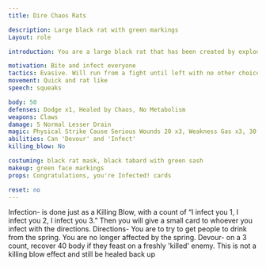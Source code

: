 ```yaml
---
title: Dire Chaos Rats

description: Large black rat with green markings
Layout: role

introduction: You are a large black rat that has been created by exploding from someone who drank from the spring. You are made to do one thing, scatter, bite, and infect as many people as possible. You are vicious when cornered, and will defend yourself aggressively if trapped or attacked. Otherwise, your instinct is to run from a fight. But, after the first summoning of your plague, you encountered men with steel and magic, and now have a burning hatred of such things. After you scattered and infected the Half Pony Inn, you are now targeting the people of the town.

motivation: Bite and infect everyone
tactics: Evasive. Will run from a fight until left with no other choice.
movement: Quick and rat like
speech: squeaks

body: 50
defenses: Dodge x1, Healed by Chaos, No Metabolism
weapons: Claws
damage: 5 Normal Lesser Drain
magic: Physical Strike Cause Serious Wounds 20 x3, Weakness Gas x3, 30 Elemental Chaos x3
abilities: Can 'Devour' and 'Infect'
killing_blow: No

costuming: black rat mask, black tabard with green sash
makeup: green face markings
props: Congratulations, you're Infected! cards

reset: no
---
```

Infection- is done just as a Killing Blow, with a count of “I infect you 1, I infect you 2, I infect you 3.” Then you will give a small card to whoever you infect with the directions. Directions- You are to try to get people to drink from the spring. You are no longer affected by the spring.
Devour- on a 3 count, recover 40 body if they feast on a freshly 'killed' enemy. This is not a killing blow effect and still be healed back up